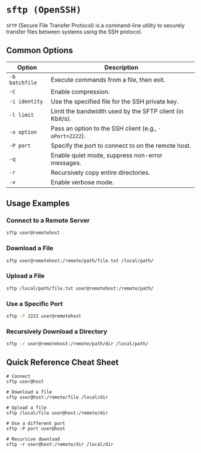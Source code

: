 # `sftp (OpenSSH)`

`SFTP` (Secure File Transfer Protocol) is a command-line utility to securely transfer files between systems using the SSH protocol.

## Common Options

| Option           | Description                                                         |
|------------------|---------------------------------------------------------------------|
| `-b batchfile`   | Execute commands from a file, then exit.                            |
| `-C`             | Enable compression.                                                 |
| `-i identity`    | Use the specified file for the SSH private key.                     |
| `-l limit`       | Limit the bandwidth used by the SFTP client (in Kbit/s).            |
| `-o option`      | Pass an option to the SSH client (e.g., `-oPort=2222`).             |
| `-P port`        | Specify the port to connect to on the remote host.                  |
| `-q`             | Enable quiet mode, suppress non-error messages.                     |
| `-r`             | Recursively copy entire directories.                                |
| `-v`             | Enable verbose mode.                                                |

## Usage Examples

### Connect to a Remote Server

```bash
sftp user@remotehost
```

### Download a File

```bash
sftp user@remotehost:/remote/path/file.txt /local/path/
```

### Upload a File

```bash
sftp /local/path/file.txt user@remotehost:/remote/path/
```

### Use a Specific Port

```bash
sftp -P 2222 user@remotehost
```

### Recursively Download a Directory

```bash
sftp -r user@remotehost:/remote/path/dir /local/path/
```

## Quick Reference Cheat Sheet

```plaintext
# Connect
sftp user@host

# Download a file
sftp user@host:/remote/file /local/dir

# Upload a file
sftp /local/file user@host:/remote/dir

# Use a different port
sftp -P port user@host

# Recursive download
sftp -r user@host:/remote/dir /local/dir
```
